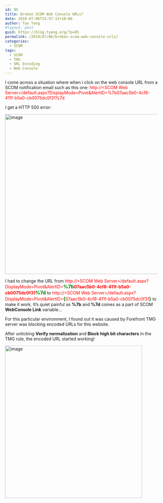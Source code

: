 ```yaml
---
id: 85
title: Broken SCOM Web Console URLs?
date: 2010-07-06T15:57:13+10:00
author: Tao Yang
#layout: post
guid: https://blog.tyang.org/?p=85
permalink: /2010/07/06/broken-scom-web-console-urls/
categories:
  - SCOM
tags:
  - SCOM
  - TMG
  - URL Encoding
  - Web Console
---
```

I come across a situation where when i click on the web console URL from a SCOM notification email such as this one: <span style="color: #ff0000;">http://&lt;SCOM Web Server&gt;/default.aspx?DisplayMode=Pivot&AlertID=%7b07aac5b0-4cf8-411f-b5a0-cb0075dc0f31%7d</span>

I get a HTTP 500 error:

<a href="https://blog.tyang.org/wp-content/uploads/2010/07/image3.png"><img style="border: 0px;" src="https://blog.tyang.org/wp-content/uploads/2010/07/image_thumb3.png" border="0" alt="image" width="580" height="525" /></a>

I had to change the URL from <span style="color: #ff0000;">http://&lt;SCOM Web Server&gt;/default.aspx?DisplayMode=Pivot&AlertID=**<span style="color: #008000; font-size: medium;">%7b</span>**07aac5b0-4cf8-411f-b5a0-cb0075dc0f31</span>**<span style="color: #008000; font-size: medium;">%7d</span>** to <span style="color: #ff0000;">http://&lt;SCOM Web Server&gt;/default.aspx?DisplayMode=Pivot&AlertID=<strong><span style="color: #008000; font-size: medium;">{</span></strong>07aac5b0-4cf8-411f-b5a0-cb0075dc0f31</span><strong><span style="color: #008000; font-size: medium;">}</span></strong> to make it work. It’s quiet painful as <strong>%7b</strong> and<strong> %7d</strong> comes as a part of SCOM <strong>WebConsole Link</strong> variable…

For this particular environment, I found out it was caused by Forefront TMG server was blocking encoded URLs for this website.

After unticking **Verify normalization** and **Block high bit characters** in the TMG rule, the encoded URL started working!

<a href="https://blog.tyang.org/wp-content/uploads/2010/07/image4.png"><img style="border: 0px;" src="https://blog.tyang.org/wp-content/uploads/2010/07/image_thumb4.png" border="0" alt="image" width="452" height="500" /></a>